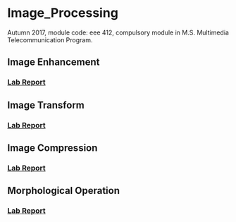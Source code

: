 # Image_Processing
Autumn 2017, module code: eee 412, compulsory module in M.S. Multimedia Telecommunication Program.

## Image Enhancement
### [Lab  Report](lab02_Image_Enhancement/eee412_lab02.md) 

## Image Transform
### [Lab Report](lab03_Image_Transform/eee412_lab03.md)

## Image Compression
### [Lab Report](lab04_Image_Compression/eee412_lab04.md)

## Morphological Operation
### [Lab Report](lab05_Morphological_Operation/eee412_lab05.md)